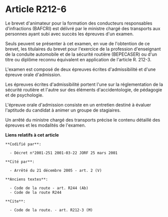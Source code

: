 # Article R212-6

Le brevet d'animateur pour la formation des conducteurs responsables d'infractions (BAFCRI) est délivré par le ministre
chargé des transports aux personnes ayant subi avec succès les épreuves d'un examen.

Seuls peuvent se présenter à cet examen, en vue de l'obtention de ce brevet, les titulaires du brevet pour l'exercice de la
profession d'enseignant de la conduite automobile et de la sécurité routière (BEPECASER) ou d'un titre ou diplôme reconnu
équivalent en application de l'article R. 212-3.

L'examen est composé de deux épreuves écrites d'admissibilité et d'une épreuve orale d'admission.

Les épreuves écrites d'admissibilité portent l'une sur la réglementation de la sécurité routière et l'autre sur des éléments
d'accidentologie, de pédagogie et de psychologie.

L'épreuve orale d'admission consiste en un entretien destiné à évaluer l'aptitude du candidat à animer un groupe de
stagiaires.

Un arrêté du ministre chargé des transports précise le contenu détaillé des épreuves et les modalités de l'examen.

**Liens relatifs à cet article**

	**Codifié par**:

	  - Décret n°2001-251 2001-03-22 JORF 25 mars 2001

	**Cité par**:

	  - Arrêté du 21 décembre 2005 - art. 2 (V)

	**Anciens textes**:

	  - Code de la route - art. R244 (Ab)
	  - Code de la route R244

	**Cite**:

	  - Code de la route. - art. R212-3 (M)
